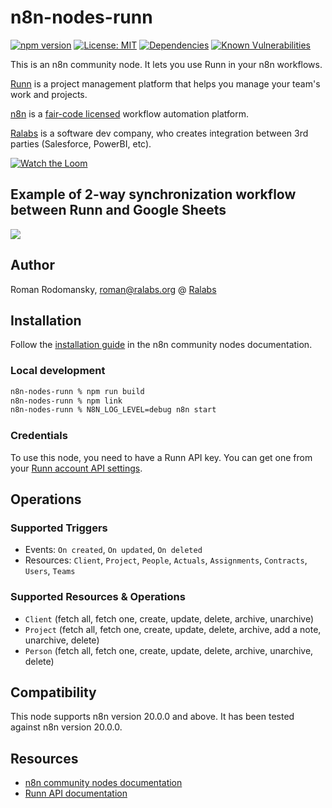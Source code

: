 # n8n-nodes-runn

[![npm version](https://img.shields.io/npm/v/n8n-nodes-runn.svg)](https://www.npmjs.com/package/n8n-nodes-runn)
[![License: MIT](https://img.shields.io/badge/License-MIT-yellow.svg)](https://opensource.org/licenses/MIT)
[![Dependencies](https://img.shields.io/librariesio/release/npm/n8n-nodes-runn)](https://libraries.io/npm/n8n-nodes-runn)
[![Known Vulnerabilities](https://snyk.io/test/github/itspoma/n8n-nodes-runn/badge.svg)](https://snyk.io/test/github/itspoma/n8n-nodes-runn)

This is an n8n community node. It lets you use Runn in your n8n workflows.

[Runn](https://runn.io/) is a project management platform that helps you manage your team's work and projects.

[n8n](https://n8n.io/) is a [fair-code licensed](https://docs.n8n.io/reference/license/) workflow automation platform.

[Ralabs](https://ralabs.org) is a software dev company, who creates integration between 3rd parties (Salesforce, PowerBI, etc).

[![Watch the Loom](https://github.com/user-attachments/assets/5ac15989-362d-4f84-8eea-b1b2d9013519)](https://www.loom.com/share/3a58674a11a54dbe9c17a8c7a46d7dde?sid=f046c910-bedd-4f33-b4a1-2eae82b187ab)

## Example of 2-way synchronization workflow between Runn and Google Sheets

<img src="https://github.com/user-attachments/assets/76688ced-2ae0-43ea-a7d9-98d3adfde07b" />

## Author

Roman Rodomansky, [roman@ralabs.org](mailto:roman@ralabs.org) @ [Ralabs](https://ralabs.org)

## Installation

Follow the [installation guide](https://docs.n8n.io/integrations/community-nodes/installation/) in the n8n community nodes documentation.

### Local development

```bash
n8n-nodes-runn % npm run build
n8n-nodes-runn % npm link
n8n-nodes-runn % N8N_LOG_LEVEL=debug n8n start
```

### Credentials

To use this node, you need to have a Runn API key. You can get one from your [Runn account API settings](https://app.runn.io/account/api).

## Operations

### Supported Triggers

- Events: `On created`, `On updated`, `On deleted`
- Resources: `Client`, `Project`, `People`, `Actuals`, `Assignments`, `Contracts`, `Users`, `Teams`

### Supported Resources & Operations

- `Client` (fetch all, fetch one, create, update, delete, archive, unarchive)
- `Project` (fetch all, fetch one, create, update, delete, archive, add a note, unarchive, delete)
- `Person` (fetch all, fetch one, create, update, delete, archive, unarchive, delete)

## Compatibility

This node supports n8n version 20.0.0 and above. It has been tested against n8n version 20.0.0.

## Resources

* [n8n community nodes documentation](https://docs.n8n.io/integrations/community-nodes/)
* [Runn API documentation](https://developer.runn.io/)
